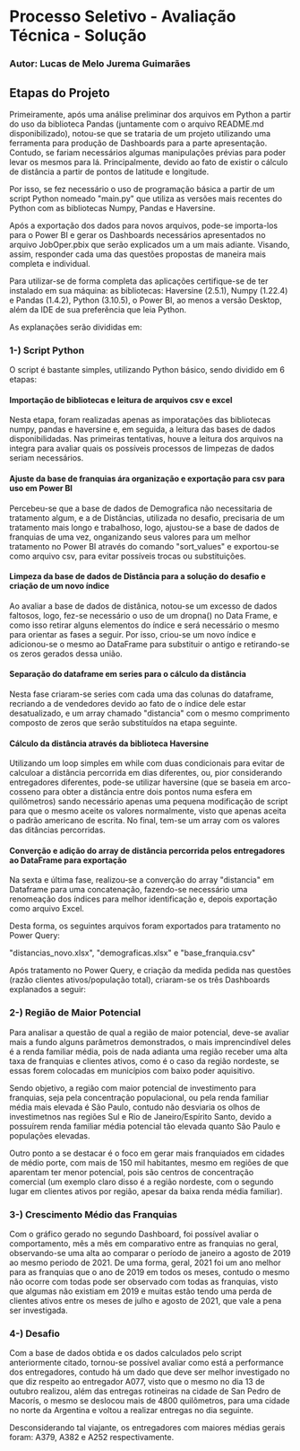# Processo Seletivo - Avaliação Técnica - Solução

### Autor: Lucas de Melo Jurema Guimarães

## Etapas do Projeto

Primeiramente, após uma análise preliminar dos arquivos em Python a partir do uso da biblioteca Pandas (juntamente com o 
arquivo README.md disponibilizado), notou-se que se trataria de um projeto utilizando uma ferramenta para produção de 
Dashboards para a parte apresentação. Contudo, se fariam necessários algumas manipulações prévias para poder levar os mesmos
para lá. Principalmente, devido ao fato de existir o cálculo de distância a partir de pontos de latitude e longitude.

Por isso, se fez necessário o uso de programação básica a partir de um script Python nomeado "main.py" que utiliza as versões
mais recentes do Python com as bibliotecas Numpy, Pandas e Haversine.

Após a exportação dos dados para novos arquivos, pode-se importa-los para o Power BI e gerar os Dashboards necessários 
apresentados no arquivo JobOper.pbix que serão explicados um a um mais adiante. Visando, assim, responder cada uma das 
questões propostas de maneira mais completa e individual.

Para utilizar-se de forma completa das aplicações certifique-se de ter instalado em sua máquina: as bibliotecas:
Haversine (2.5.1), Numpy (1.22.4) e Pandas (1.4.2), Python (3.10.5), o Power BI, ao menos a versão Desktop, além da IDE 
de sua preferência que leia Python.

As explanações serão divididas em: 

### 1-) Script Python

O script é bastante simples, utilizando Python básico, sendo dividido em 6 etapas:

#### Importação de bibliotecas e leitura de arquivos csv e excel

Nesta etapa, foram realizadas apenas as imporatações das bibliotecas numpy, pandas e haversine e, em seguida, a leitura 
das bases de dados disponibilidadas. Nas primeiras tentativas, houve a leitura dos arquivos na integra para avaliar quais 
os possíveis processos de limpezas de dados seriam necessários.

#### Ajuste da base de franquias ára organização e exportação para csv para uso em Power BI

Percebeu-se que a base de dados de Demografica não necessitaria de tratamento algum, e a de Distâncias, utilizada no desafio,
precisaria de um tratamento mais longo e trabalhoso, logo, ajustou-se a base de dados de franquias de uma vez, onganizando
seus valores para um melhor tratamento no Power BI através do comando "sort_values" e exportou-se como arquivo csv, para
evitar possíveis trocas ou substituições.

#### Limpeza da base de dados de Distância para a solução do desafio e criação de um novo índice

Ao avaliar a base de dados de distânica, notou-se um excesso de dados faltosos, logo, fez-se necessário o uso de um dropna()
no Data Frame, e como isso retirar alguns elementos do índice e será necessário o mesmo para orientar as fases a seguir.
Por isso, criou-se um novo índice e adicionou-se o mesmo ao DataFrame para substituir o antigo e retirando-se os zeros 
gerados dessa união.

#### Separação do dataframe em series para o cálculo da distância

Nesta fase criaram-se series com cada uma das colunas do dataframe, recriando a de vendedores devido ao fato de o índice
dele estar desatualizado, e um array chamado "distancia" com o mesmo comprimento composto de zeros que serão substituídos
na etapa seguinte.

#### Cálculo da distância através da biblioteca Haversine

Utilizando um loop simples em while com duas condicionais para evitar de calculoar a distância percorrida em dias diferentes, 
ou, pior considerando entregadores diferentes, pode-se utilizar haversine (que se baseia em arco-cosseno para obter a 
distância entre dois pontos numa esfera em quilômetros) sando necessário apenas uma pequena modificação de script para que
o mesmo aceite os valores normalmente, visto que apenas aceita o padrão americano de escrita. No final, tem-se um array 
com os valores das ditâncias percorridas.

#### Converção e adição do array de distância percorrida pelos entregadores ao DataFrame para exportação

Na sexta e última fase, realizou-se a converção do array "distancia" em Dataframe para uma concatenação, fazendo-se necessário
uma renomeação dos índices para melhor identificação e, depois exportação como arquivo Excel.

Desta forma, os seguintes arquivos foram exportados para tratamento no Power Query: 

"distancias_novo.xlsx", "demograficas.xlsx" e "base_franquia.csv"

Após tratamento no Power Query, e criação da medida pedida nas questões (razão clientes ativos/população total), criaram-se 
os três Dashboards explanados a seguir:


### 2-) Região de Maior Potencial

Para analisar a questão de qual a região de maior potencial, deve-se avaliar mais a fundo alguns parâmetros demonstrados,
o mais imprencindível deles é a renda familiar média, pois de nada adianta uma região receber uma alta taxa de franquias 
e clientes ativos, como é o caso da região nordeste, se essas forem colocadas em municípios com baixo poder aquisitivo. 

Sendo objetivo, a região com maior potencial de investimento para franquias, seja pela concentração populacional, ou pela 
renda familiar média mais elevada é São Paulo, contudo não desviaria os olhos de investimetnos nas regiões Sul e Rio de 
Janeiro/Espírito Santo, devido a possuírem renda familiar média potencial tão elevada quanto São Paulo e populações elevadas.

Outro ponto a se destacar é o foco em gerar mais franquiados em cidades de médio porte, com mais de 150 mil habitantes, 
mesmo em regiões de que aparentam ter menor potencial, pois são centros de concentração comercial (um exemplo claro disso é a 
região nordeste, com o segundo lugar em clientes ativos por região, apesar da baixa renda média familiar).


### 3-) Crescimento Médio das Franquias

Com o gráfico gerado no segundo Dashboard, foi possível avaliar o comportamento, mês a mês em comparativo entre as franquias
no geral, observando-se uma alta ao comparar o período de janeiro a agosto de 2019 ao mesmo periodo de 2021. De uma forma,
geral, 2021 foi um ano melhor para as franquias que o ano de 2019 em todos os meses, contudo o mesmo não ocorre com todas
pode ser observado com todas as franquias, visto que algumas não existiam em 2019 e muitas estão tendo uma perda de clientes
ativos entre os meses de julho e agosto de 2021, que vale a pena ser investigada.


### 4-) Desafio

Com a base de dados obtida e os dados calculados pelo script anteriormente citado, tornou-se possível avaliar como está a
performance dos entregadores, contudo há um dado que deve ser melhor investigado no que diz respeito ao entregador  A077, 
visto que o mesmo no dia 13 de outubro realizou, além das entregas rotineiras na cidade de San Pedro de Macorís, o mesmo 
se deslocou mais de 4800 quilômetros, para uma cidade no norte da Argentina e voltou a realizar entregas no dia seguinte.

Desconsiderando tal viajante, os entregadores com maiores médias gerais foram: A379, A382 e A252 respectivamente.


